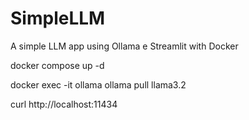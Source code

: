 # SimpleLLM
A simple LLM app using Ollama e Streamlit with Docker

docker compose up -d

docker exec -it ollama ollama pull llama3.2

curl http://localhost:11434

